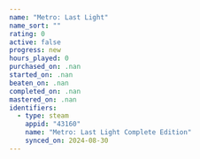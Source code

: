```yaml
---
name: "Metro: Last Light"
name_sort: ""
rating: 0
active: false
progress: new
hours_played: 0
purchased_on: .nan
started_on: .nan
beaten_on: .nan
completed_on: .nan
mastered_on: .nan
identifiers:
  - type: steam
    appid: "43160"
    name: "Metro: Last Light Complete Edition"
    synced_on: 2024-08-30
---
```


